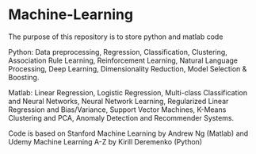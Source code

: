 # Machine-Learning
The purpose of this repository is to store python and matlab code

Python:
Data preprocessing, Regression, Classification, Clustering, Association Rule Learning, Reinforcement Learning, Natural Language Processing, Deep Learning, Dimensionality Reduction, Model Selection & Boosting.

Matlab:
Linear Regression,
Logistic Regression,
Multi-class Classification and Neural Networks,
Neural Network Learning,
Regularized Linear Regression and Bias/Variance,
Support Vector Machines,
K-Means Clustering and PCA,
Anomaly Detection and Recommender Systems.

Code is based on Stanford Machine Learning by Andrew Ng (Matlab) and Udemy Machine Learning A-Z by Kirill Deremenko (Python)
